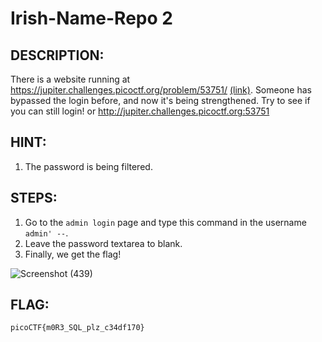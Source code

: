 # Irish-Name-Repo 2
## DESCRIPTION:
There is a website running at https://jupiter.challenges.picoctf.org/problem/53751/ [(link)](https://jupiter.challenges.picoctf.org/problem/53751/). 
Someone has bypassed the login before, and now it's being strengthened. 
Try to see if you can still login! or http://jupiter.challenges.picoctf.org:53751
## HINT:
1. The password is being filtered.
## STEPS:
1. Go to the `admin login` page and type this command in the username `admin' --`.
2. Leave the password textarea to blank.
3. Finally, we get the flag!

![Screenshot (439)](https://user-images.githubusercontent.com/70703371/173023819-a372e543-3925-444f-850a-4ca7a2f16475.png)

## FLAG:
```
picoCTF{m0R3_SQL_plz_c34df170}
```
